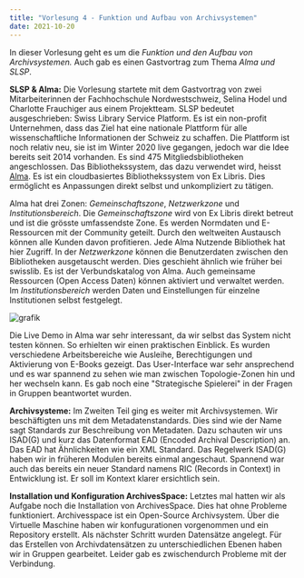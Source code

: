 ```yaml
---
title: "Vorlesung 4 - Funktion und Aufbau von Archivsystemen"
date: 2021-10-20
---
```


In dieser Vorlesung geht es um die *Funktion und den Aufbau von Archivsystemen.* Auch gab es einen Gastvortrag zum Thema *Alma und SLSP*.

**SLSP & Alma:** 
Die Vorlesung startete mit dem Gastvortrag von zwei Mitarbeiterinnen der Fachhochschule Nordwestschweiz, Selina Hodel und Charlotte Frauchiger aus einem Projektteam. SLSP bedeutet ausgeschrieben: Swiss Library Service Platform. Es ist ein non-profit Unternehmen, dass das Ziel hat eine nationale Plattform für alle wissenschaftliche Informationen der Schweiz zu schaffen. Die Plattform ist noch relativ neu, sie ist im Winter 2020 live gegangen, jedoch war die Idee bereits seit 2014 vorhanden. Es sind 475 Mitgliedsbibliotheken angeschlossen. Das Bibliothekssystem, das dazu verwendet wird, heisst [Alma](https://exlibrisgroup.com/de/produkte/alma-cloudgestuetzte-bibliotheksplattform/). Es ist ein cloudbasiertes Bibliothekssystem von Ex Libris. Dies ermöglicht es Anpassungen direkt selbst und unkompliziert zu tätigen. 

Alma hat drei Zonen: *Gemeinschaftszone*, *Netzwerkzone* und *Institutionsbereich*. 
Die *Gemeinschaftszone* wird von Ex Libris direkt betreut und ist die grösste umfassendste Zone. Es werden Normdaten und E-Ressourcen mit der Community geteilt. Durch den weltweiten Austausch können alle Kunden davon profitieren. Jede Alma Nutzende Bibliothek hat hier Zugriff.
In der *Netzwerkzone* können die Benutzerdaten zwischen den Bibliotheken ausgetauscht werden. Dies geschieht ähnlich wie früher bei swisslib. Es ist der Verbundskatalog von Alma. Auch gemeinsame Ressourcen (Open Access Daten) können aktiviert und verwaltet werden.
Im *Institutionsbereich* werden Daten und Einstellungen für einzelne Institutionen selbst festgelegt.

![grafik](https://user-images.githubusercontent.com/90787818/151665170-5f5c5514-eb45-4005-9d0b-ade2a0b6ee11.png)

Die Live Demo in Alma war sehr interessant, da wir selbst das System nicht testen können. So erhielten wir einen praktischen Einblick. Es wurden verschiedene Arbeitsbereiche wie Ausleihe, Berechtigungen und Aktivierung von E-Books gezeigt. Das User-Interface war sehr ansprechend und es war spannend zu sehen wie man zwischen Topologie-Zonen hin und her wechseln kann. Es gab noch eine "Strategische Spielerei" in der Fragen in Gruppen beantwortet wurden.

**Archivsysteme:** Im Zweiten Teil ging es weiter mit Archivsystemen. Wir beschäftigten uns mit dem Metadatenstandards. Dies sind wie der Name sagt Standards zur Beschreibung von Metadaten. Dazu schauten wir uns ISAD(G) und kurz das Datenformat EAD (Encoded Archival Description) an. Das EAD hat Ähnlichkeiten wie ein XML Standard. Das Regelwerk ISAD(G) haben wir in früheren Modulen bereits einmal angeschaut. Spannend war auch das bereits ein neuer Standard namens RIC (Records in Context) in Entwicklung ist. Er soll im Kontext klarer ersichtlich sein.

**Installation und Konfiguration ArchivesSpace:** Letztes mal hatten wir als Aufgabe noch die Installation von ArchivesSpace. Dies hat ohne Probleme funktioniert. Archivesspace ist ein Open-Source Archivsystem. Über die Virtuelle Maschine haben wir konfugurationen vorgenommen und ein Repository erstellt. Als nächster Schritt wurden Datensätze angelegt. Für das Erstellen von Archivdatensätzen zu unterschiedlichen Ebenen haben wir in Gruppen gearbeitet. Leider gab es zwischendurch Probleme mit der Verbindung. 



